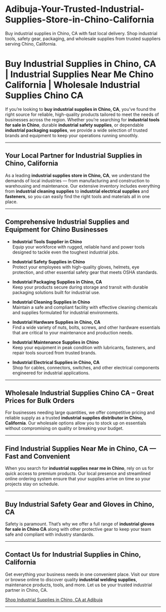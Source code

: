 # Adibuja-Your-Trusted-Industrial-Supplies-Store-in-Chino-California
Buy industrial supplies in Chino, CA with fast local delivery. Shop industrial tools, safety gear, packaging, and wholesale supplies from trusted suppliers serving Chino, California.
# Buy Industrial Supplies in Chino, CA | Industrial Supplies Near Me Chino California | Wholesale Industrial Supplies Chino CA

If you’re looking to **buy industrial supplies in Chino, CA**, you’ve found the right source for reliable, high-quality products tailored to meet the needs of businesses across the region. Whether you’re searching for **industrial tools for sale in Chino**, durable **industrial safety supplies**, or dependable **industrial packaging supplies**, we provide a wide selection of trusted brands and equipment to keep your operations running smoothly.

---

## Your Local Partner for Industrial Supplies in Chino, California

As a leading **industrial supplies store in Chino, CA**, we understand the demands of local industries — from manufacturing and construction to warehousing and maintenance. Our extensive inventory includes everything from **industrial cleaning supplies** to **industrial electrical supplies** and **fasteners**, so you can easily find the right tools and materials all in one place.

---

## Comprehensive Industrial Supplies and Equipment for Chino Businesses

- **Industrial Tools Supplier in Chino**  
Equip your workforce with rugged, reliable hand and power tools designed to tackle even the toughest industrial jobs.

- **Industrial Safety Supplies in Chino**  
Protect your employees with high-quality gloves, helmets, eye protection, and other essential safety gear that meets OSHA standards.

- **Industrial Packaging Supplies in Chino, CA**  
Keep your products secure during storage and transit with durable packaging solutions built for industrial use.

- **Industrial Cleaning Supplies in Chino**  
Maintain a safe and compliant facility with effective cleaning chemicals and supplies formulated for industrial environments.

- **Industrial Hardware Supplies in Chino, CA**  
Find a wide variety of nuts, bolts, screws, and other hardware essentials that are critical to your maintenance and production needs.

- **Industrial Maintenance Supplies in Chino**  
Keep your equipment in peak condition with lubricants, fasteners, and repair tools sourced from trusted brands.

- **Industrial Electrical Supplies in Chino, CA**  
Shop for cables, connectors, switches, and other electrical components engineered for industrial applications.

---

## Wholesale Industrial Supplies Chino CA – Great Prices for Bulk Orders

For businesses needing large quantities, we offer competitive pricing and reliable supply as a trusted **industrial supplies distributor in Chino, California**. Our wholesale options allow you to stock up on essentials without compromising on quality or breaking your budget.

---

## Find Industrial Supplies Near Me in Chino, CA — Fast and Convenient

When you search for **industrial supplies near me in Chino**, rely on us for quick access to premium products. Our local presence and streamlined online ordering system ensure that your supplies arrive on time so your projects stay on schedule.

---

## Buy Industrial Safety Gear and Gloves in Chino, CA

Safety is paramount. That’s why we offer a full range of **industrial gloves for sale in Chino CA** along with other protective gear to keep your team safe and compliant with industry standards.

---

## Contact Us for Industrial Supplies in Chino, California

Get everything your business needs in one convenient place. Visit our store or browse online to discover quality **industrial welding supplies**, maintenance products, tools, and more. Let us be your trusted industrial partner in Chino, CA.

[Shop Industrial Supplies in Chino, CA at Adibuja](https://www.adibuja.com/categories/industrial-supplies)

---



